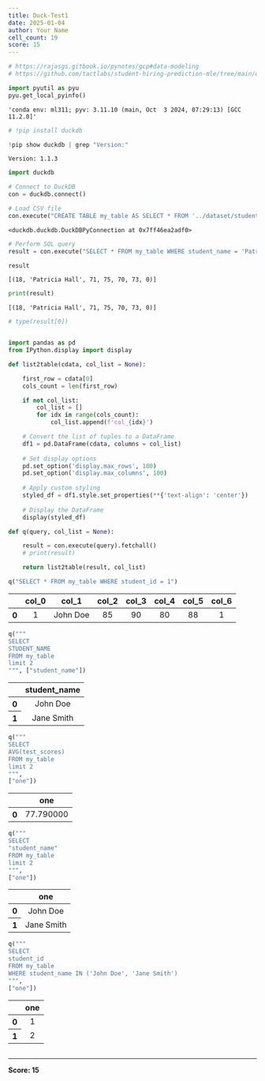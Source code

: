 ```yaml
---
title: Duck-Test1
date: 2025-01-04
author: Your Name
cell_count: 19
score: 15
---
```


```python
# https://rajasgs.gitbook.io/pynotes/gcp#data-modeling
# https://github.com/tactlabs/student-hiring-prediction-mle/tree/main/dataset
```


```python
import pyutil as pyu
pyu.get_local_pyinfo()
```




    'conda env: ml311; pyv: 3.11.10 (main, Oct  3 2024, 07:29:13) [GCC 11.2.0]'




```python
# !pip install duckdb
```


```python
!pip show duckdb | grep "Version:"
```

    Version: 1.1.3



```python
import duckdb
```


```python
# Connect to DuckDB
con = duckdb.connect()
```


```python
# Load CSV file
con.execute("CREATE TABLE my_table AS SELECT * FROM '../dataset/student_data.csv'")
```




    <duckdb.duckdb.DuckDBPyConnection at 0x7ff46ea2adf0>




```python
# Perform SQL query
result = con.execute("SELECT * FROM my_table WHERE student_name = 'Patricia Hall'").fetchall()
```


```python
result
```




    [(18, 'Patricia Hall', 71, 75, 70, 73, 0)]




```python
print(result)
```

    [(18, 'Patricia Hall', 71, 75, 70, 73, 0)]



```python
# type(result[0])
```


```python

import pandas as pd
from IPython.display import display

def list2table(cdata, col_list = None):

    first_row = cdata[0]
    cols_count = len(first_row)

    if not col_list:
        col_list = []
        for idx in range(cols_count):
            col_list.append(f'col_{idx}')

    # Convert the list of tuples to a DataFrame
    df1 = pd.DataFrame(cdata, columns = col_list)
    
    # Set display options
    pd.set_option('display.max_rows', 100)
    pd.set_option('display.max_columns', 100)
    
    # Apply custom styling
    styled_df = df1.style.set_properties(**{'text-align': 'center'})
    
    # Display the DataFrame
    display(styled_df)
```


```python
def q(query, col_list = None):

    result = con.execute(query).fetchall()
    # print(result)

    return list2table(result, col_list)
```


```python
q("SELECT * FROM my_table WHERE student_id = 1")
```


<style type="text/css">
#T_52dd6_row0_col0, #T_52dd6_row0_col1, #T_52dd6_row0_col2, #T_52dd6_row0_col3, #T_52dd6_row0_col4, #T_52dd6_row0_col5, #T_52dd6_row0_col6 {
  text-align: center;
}
</style>
<table id="T_52dd6">
  <thead>
    <tr>
      <th class="blank level0" >&nbsp;</th>
      <th id="T_52dd6_level0_col0" class="col_heading level0 col0" >col_0</th>
      <th id="T_52dd6_level0_col1" class="col_heading level0 col1" >col_1</th>
      <th id="T_52dd6_level0_col2" class="col_heading level0 col2" >col_2</th>
      <th id="T_52dd6_level0_col3" class="col_heading level0 col3" >col_3</th>
      <th id="T_52dd6_level0_col4" class="col_heading level0 col4" >col_4</th>
      <th id="T_52dd6_level0_col5" class="col_heading level0 col5" >col_5</th>
      <th id="T_52dd6_level0_col6" class="col_heading level0 col6" >col_6</th>
    </tr>
  </thead>
  <tbody>
    <tr>
      <th id="T_52dd6_level0_row0" class="row_heading level0 row0" >0</th>
      <td id="T_52dd6_row0_col0" class="data row0 col0" >1</td>
      <td id="T_52dd6_row0_col1" class="data row0 col1" >John Doe</td>
      <td id="T_52dd6_row0_col2" class="data row0 col2" >85</td>
      <td id="T_52dd6_row0_col3" class="data row0 col3" >90</td>
      <td id="T_52dd6_row0_col4" class="data row0 col4" >80</td>
      <td id="T_52dd6_row0_col5" class="data row0 col5" >88</td>
      <td id="T_52dd6_row0_col6" class="data row0 col6" >1</td>
    </tr>
  </tbody>
</table>




```python
q("""
SELECT 
STUDENT_NAME
FROM my_table
limit 2
""", ["student_name"])
```


<style type="text/css">
#T_2e4f5_row0_col0, #T_2e4f5_row1_col0 {
  text-align: center;
}
</style>
<table id="T_2e4f5">
  <thead>
    <tr>
      <th class="blank level0" >&nbsp;</th>
      <th id="T_2e4f5_level0_col0" class="col_heading level0 col0" >student_name</th>
    </tr>
  </thead>
  <tbody>
    <tr>
      <th id="T_2e4f5_level0_row0" class="row_heading level0 row0" >0</th>
      <td id="T_2e4f5_row0_col0" class="data row0 col0" >John Doe</td>
    </tr>
    <tr>
      <th id="T_2e4f5_level0_row1" class="row_heading level0 row1" >1</th>
      <td id="T_2e4f5_row1_col0" class="data row1 col0" >Jane Smith</td>
    </tr>
  </tbody>
</table>




```python
q("""
SELECT 
AVG(test_scores)
FROM my_table
limit 2
""",
["one"])
```


<style type="text/css">
#T_ba28d_row0_col0 {
  text-align: center;
}
</style>
<table id="T_ba28d">
  <thead>
    <tr>
      <th class="blank level0" >&nbsp;</th>
      <th id="T_ba28d_level0_col0" class="col_heading level0 col0" >one</th>
    </tr>
  </thead>
  <tbody>
    <tr>
      <th id="T_ba28d_level0_row0" class="row_heading level0 row0" >0</th>
      <td id="T_ba28d_row0_col0" class="data row0 col0" >77.790000</td>
    </tr>
  </tbody>
</table>




```python
q("""
SELECT 
"student_name"
FROM my_table
limit 2
""",
["one"])
```


<style type="text/css">
#T_04ff0_row0_col0, #T_04ff0_row1_col0 {
  text-align: center;
}
</style>
<table id="T_04ff0">
  <thead>
    <tr>
      <th class="blank level0" >&nbsp;</th>
      <th id="T_04ff0_level0_col0" class="col_heading level0 col0" >one</th>
    </tr>
  </thead>
  <tbody>
    <tr>
      <th id="T_04ff0_level0_row0" class="row_heading level0 row0" >0</th>
      <td id="T_04ff0_row0_col0" class="data row0 col0" >John Doe</td>
    </tr>
    <tr>
      <th id="T_04ff0_level0_row1" class="row_heading level0 row1" >1</th>
      <td id="T_04ff0_row1_col0" class="data row1 col0" >Jane Smith</td>
    </tr>
  </tbody>
</table>




```python
q("""
SELECT 
student_id
FROM my_table
WHERE student_name IN ('John Doe', 'Jane Smith')
""",
["one"])
```


<style type="text/css">
#T_b8b00_row0_col0, #T_b8b00_row1_col0 {
  text-align: center;
}
</style>
<table id="T_b8b00">
  <thead>
    <tr>
      <th class="blank level0" >&nbsp;</th>
      <th id="T_b8b00_level0_col0" class="col_heading level0 col0" >one</th>
    </tr>
  </thead>
  <tbody>
    <tr>
      <th id="T_b8b00_level0_row0" class="row_heading level0 row0" >0</th>
      <td id="T_b8b00_row0_col0" class="data row0 col0" >1</td>
    </tr>
    <tr>
      <th id="T_b8b00_level0_row1" class="row_heading level0 row1" >1</th>
      <td id="T_b8b00_row1_col0" class="data row1 col0" >2</td>
    </tr>
  </tbody>
</table>




```python

```


---
**Score: 15**